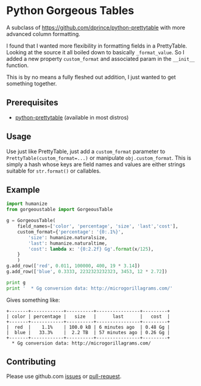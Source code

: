 # Python Gorgeous Tables

A subclass of https://github.com/dprince/python-prettytable with more advanced column formatting.

I found that I wanted more flexibility in formatting fields in a PrettyTable.  Looking at the source
it all boiled down to basically `_format_value`.  So I added a new property `custom_format` and
associated param in the `__init__` function.

This is by no means a fully fleshed out addition, I just wanted to get something together.

## Prerequisites

* [python-prettytable](https://github.com/dprince/python-prettytable) (available in most distros)

## Usage

Use just like PrettyTable, just add a `custom_format` parameter to `PrettyTable(custom_format=...)`
or manipulate `obj.custom_format`.  This is simply a hash whose keys are field names and values
are either strings suitable for `str.format()` or callables.

## Example


```python
import humanize
from gorgeoustable import GorgeousTable

g = GorgeousTable(
    field_names=['color', 'percentage', 'size', 'last','cost'],
    custom_format={'percentage': '{0:.1%}',
        'size': humanize.naturalsize,
        'last': humanize.naturaltime,
        'cost': lambda x: '{0:2.2f} Gg'.format(x/125),
	}
    )
g.add_row(['red', 0.011, 100000, 400, 19 * 3.14])
g.add_row(['blue', 0.3333, 2232323232323, 3453, 12 * 2.72])

print g
print '  * Gg conversion data: http://microgorillagrams.com/'
```

Gives something like:

```
+-------+------------+----------+----------------+---------+
| color | percentage |   size   |      last      |   cost  |
+-------+------------+----------+----------------+---------+
|  red  |    1.1%    | 100.0 kB | 6 minutes ago  | 0.48 Gg |
|  blue |   33.3%    |  2.2 TB  | 57 minutes ago | 0.26 Gg |
+-------+------------+----------+----------------+---------+
  * Gg conversion data: http://microgorillagrams.com/
```

## Contributing

Please use github.com [issues](https://github.com/alanwevans/python-gorgeoustable/issues) or [pull-request](https://github.com/alanwevans/python-gorgeoustable/pull/new/master).
